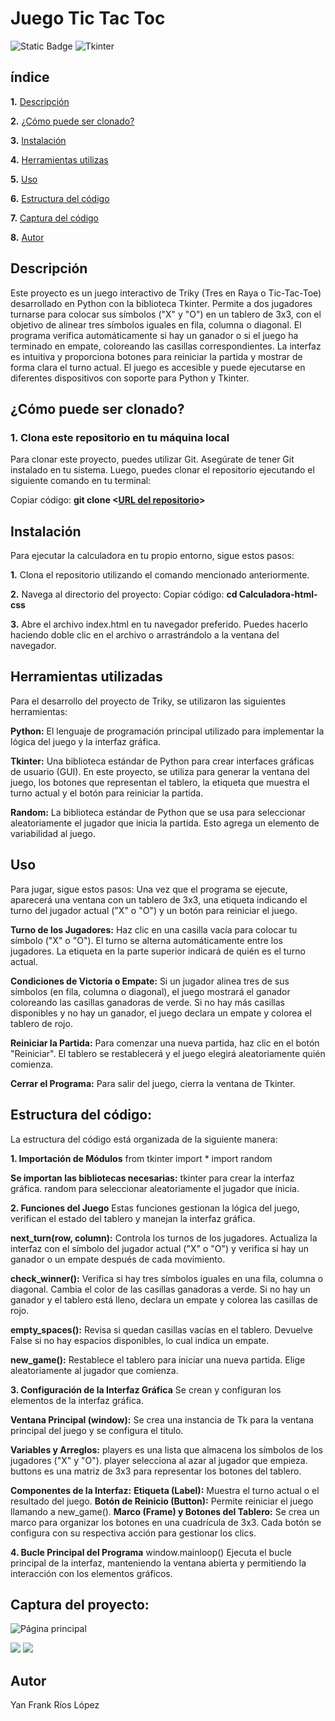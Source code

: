# Juego Tic Tac Toc
![Static Badge](https://img.shields.io/badge/Python-12-red?logo=Python&logoColor=white)
![Tkinter](https://img.shields.io/badge/Tkinter-GUI-orange)

## índice

**1.** [Descripción](#descripción)

**2.** [¿Cómo puede ser clonado?](#cómo-puede-ser-clonado)

**3.** [Instalación](#instalación)

**4.** [Herramientas utilizas](#herramientas-utilizadas)

**5.** [Uso](#uso)

**6.** [Estructura del código](#estructura-del-codigo)

**7.** [Captura del código](#captura-del-codigo)

**8.** [Autor](#autor)

## Descripción 
Este proyecto es un juego interactivo de Triky (Tres en Raya o Tic-Tac-Toe) desarrollado en Python con la biblioteca Tkinter. Permite a dos jugadores turnarse para colocar sus símbolos ("X" y "O") en un tablero de 3x3, con el objetivo de alinear tres símbolos iguales en fila, columna o diagonal. El programa verifica automáticamente si hay un ganador o si el juego ha terminado en empate, coloreando las casillas correspondientes. La interfaz es intuitiva y proporciona botones para reiniciar la partida y mostrar de forma clara el turno actual. El juego es accesible y puede ejecutarse en diferentes dispositivos con soporte para Python y Tkinter.

## ¿Cómo puede ser clonado?

### 1. Clona este repositorio en tu máquina local

Para clonar este proyecto, puedes utilizar Git. Asegúrate de tener Git instalado en tu sistema. Luego, puedes clonar el repositorio ejecutando el siguiente comando en tu terminal:

Copiar código: **git clone <[URL del repositorio](https://github.com/lppz16/Calculadora-html-css.git)>**

## Instalación
Para ejecutar la calculadora en tu propio entorno, sigue estos pasos:

**1.** Clona el repositorio utilizando el comando mencionado anteriormente.

**2.** Navega al directorio del proyecto:
Copiar código: **cd Calculadora-html-css**

**3.** Abre el archivo index.html en tu navegador preferido. Puedes hacerlo haciendo doble clic en el archivo o arrastrándolo a la ventana del navegador.

## Herramientas utilizadas

Para el desarrollo del proyecto de Triky, se utilizaron las siguientes herramientas:

**Python:** El lenguaje de programación principal utilizado para implementar la lógica del juego y la interfaz gráfica.

**Tkinter:** Una biblioteca estándar de Python para crear interfaces gráficas de usuario (GUI). En este proyecto, se utiliza para generar la ventana del juego, los botones que representan el tablero, la etiqueta que muestra el turno actual y el botón para reiniciar la partida.

**Random:** La biblioteca estándar de Python que se usa para seleccionar aleatoriamente el jugador que inicia la partida. Esto agrega un elemento de variabilidad al juego.

## Uso

Para jugar, sigue estos pasos:
Una vez que el programa se ejecute, aparecerá una ventana con un tablero de 3x3, una etiqueta indicando el turno del jugador actual ("X" o "O") y un botón para reiniciar el juego.

**Turno de los Jugadores:**
Haz clic en una casilla vacía para colocar tu símbolo ("X" o "O"). El turno se alterna automáticamente entre los jugadores.
La etiqueta en la parte superior indicará de quién es el turno actual.

**Condiciones de Victoria o Empate:**
Si un jugador alinea tres de sus símbolos (en fila, columna o diagonal), el juego mostrará el ganador coloreando las casillas ganadoras de verde.
Si no hay más casillas disponibles y no hay un ganador, el juego declara un empate y colorea el tablero de rojo.

**Reiniciar la Partida:**
Para comenzar una nueva partida, haz clic en el botón "Reiniciar". El tablero se restablecerá y el juego elegirá aleatoriamente quién comienza.

**Cerrar el Programa:**
Para salir del juego, cierra la ventana de Tkinter.

## Estructura del código:
La estructura del código está organizada de la siguiente manera:

**1. Importación de Módulos**
from tkinter import *
import random

**Se importan las bibliotecas necesarias:**
tkinter para crear la interfaz gráfica.
random para seleccionar aleatoriamente el jugador que inicia.

**2. Funciones del Juego**
Estas funciones gestionan la lógica del juego, verifican el estado del tablero y manejan la interfaz gráfica.

**next_turn(row, column):**
Controla los turnos de los jugadores.
Actualiza la interfaz con el símbolo del jugador actual ("X" o "O") y verifica si hay un ganador o un empate después de cada movimiento.

**check_winner():**
Verifica si hay tres símbolos iguales en una fila, columna o diagonal.
Cambia el color de las casillas ganadoras a verde.
Si no hay un ganador y el tablero está lleno, declara un empate y colorea las casillas de rojo.

**empty_spaces():**
Revisa si quedan casillas vacías en el tablero.
Devuelve False si no hay espacios disponibles, lo cual indica un empate.

**new_game():**
Restablece el tablero para iniciar una nueva partida.
Elige aleatoriamente al jugador que comienza.

**3. Configuración de la Interfaz Gráfica**
Se crean y configuran los elementos de la interfaz gráfica.

**Ventana Principal (window):**
Se crea una instancia de Tk para la ventana principal del juego y se configura el título.

**Variables y Arreglos:**
players es una lista que almacena los símbolos de los jugadores ("X" y "O").
player selecciona al azar al jugador que empieza.
buttons es una matriz de 3x3 para representar los botones del tablero.

**Componentes de la Interfaz:**
**Etiqueta (Label):** Muestra el turno actual o el resultado del juego.
**Botón de Reinicio (Button):** Permite reiniciar el juego llamando a new_game().
**Marco (Frame) y Botones del Tablero:** Se crea un marco para organizar los botones en una cuadrícula de 3x3. Cada botón se configura con su respectiva acción para gestionar los clics.

**4. Bucle Principal del Programa**
window.mainloop()
Ejecuta el bucle principal de la interfaz, manteniendo la ventana abierta y permitiendo la interacción con los elementos gráficos.

## Captura del proyecto:

![Página principal](https://github.com/lppz16/Triky/blob/827d4876346a00fa19b7adefc7cd5ec264376ea0/Imagenes/Captura%20de%20pantalla%202024-10-13%20224245.png)

![](https://github.com/lppz16/Triky/blob/0979b1d0241c8bc1adb9a7471395e79d46fe24a5/Imagenes/Captura%20de%20pantalla%202024-10-13%20224306.png)
![](https://github.com/lppz16/Triky/blob/c03749e0c4237b42f94013e015ce33073027f5e5/Imagenes/Captura%20de%20pantalla%202024-10-13%20224907.png)

## Autor

Yan Frank Ríos López

